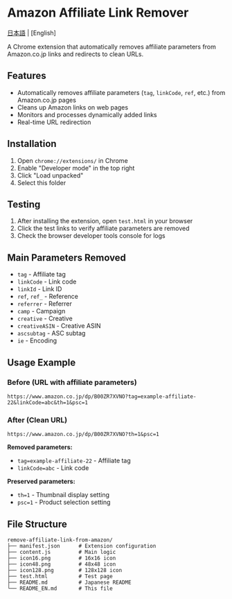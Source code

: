 # Amazon Affiliate Link Remover

[日本語](./README.md) | [English]

A Chrome extension that automatically removes affiliate parameters from Amazon.co.jp links and redirects to clean URLs.

## Features

- Automatically removes affiliate parameters (`tag`, `linkCode`, `ref`, etc.) from Amazon.co.jp pages
- Cleans up Amazon links on web pages
- Monitors and processes dynamically added links
- Real-time URL redirection

## Installation

1. Open `chrome://extensions/` in Chrome
2. Enable "Developer mode" in the top right
3. Click "Load unpacked" 
4. Select this folder

## Testing

1. After installing the extension, open `test.html` in your browser
2. Click the test links to verify affiliate parameters are removed
3. Check the browser developer tools console for logs

## Main Parameters Removed

- `tag` - Affiliate tag
- `linkCode` - Link code
- `linkId` - Link ID
- `ref`, `ref_` - Reference
- `referrer` - Referrer
- `camp` - Campaign
- `creative` - Creative
- `creativeASIN` - Creative ASIN
- `ascsubtag` - ASC subtag
- `ie` - Encoding

## Usage Example

### Before (URL with affiliate parameters)
```
https://www.amazon.co.jp/dp/B00ZR7XVNO?tag=example-affiliate-22&linkCode=abc&th=1&psc=1
```

### After (Clean URL)
```
https://www.amazon.co.jp/dp/B00ZR7XVNO?th=1&psc=1
```

**Removed parameters:**
- `tag=example-affiliate-22` - Affiliate tag
- `linkCode=abc` - Link code

**Preserved parameters:**
- `th=1` - Thumbnail display setting
- `psc=1` - Product selection setting

## File Structure

```
remove-affiliate-link-from-amazon/
├── manifest.json      # Extension configuration
├── content.js         # Main logic
├── icon16.png         # 16x16 icon
├── icon48.png         # 48x48 icon
├── icon128.png        # 128x128 icon
├── test.html          # Test page
├── README.md          # Japanese README
└── README_EN.md       # This file
```